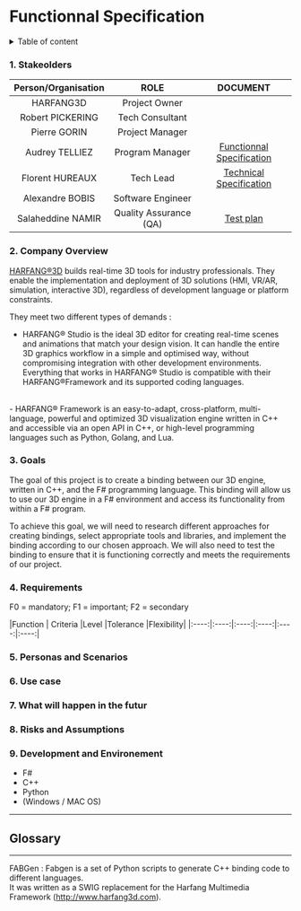 <!--#### -> Click [here](https://github.com/algosup/2022-2023-project-3-harfang3d-binding-Project-2-group/blob/main/readme.md) to go to the README.md-->

# Functionnal Specification

<details>

<summary>Table of content</summary>

- [Functionnal Specification](#functionnal-specification)
    - [1. Stakeolders](#1-stakeolders)
    - [2. Company Overview](#2-company-overview)
    - [3. Goals](#3-goals)
    - [4. Requirements](#4-requirements)
    - [5. Personas and Scenarios](#5-personas-and-scenarios)
    - [6. Use case](#6-use-case)
    - [7. What will happen in the futur](#7-what-will-happen-in-the-futur)
    - [8. Risks and Assumptions](#8-risks-and-assumptions)
    - [9. Development and Environement](#9-development-and-environement)
  - [Glossary](#glossary)

</details>

###  1. Stakeolders

| Person/Organisation |   ROLE  | DOCUMENT |
| :----: | :-----: | :------: |
| HARFANG3D         | Project Owner         | |
| Robert PICKERING  | Tech Consultant       | |
| Pierre GORIN      | Project Manager       | |
| Audrey TELLIEZ    | Program Manager       | [Functionnal Specification]() |
| Florent HUREAUX   | Tech Lead             | [Technical Specification]() |
| Alexandre BOBIS   | Software Engineer     |  |
| Salaheddine NAMIR | Quality Assurance (QA)| [Test plan]() |

### 2. Company Overview

[HARFANG®3D](https://www.harfang3d.com/en_US/) builds real-time 3D tools for industry professionals. They enable the implementation and deployment of 3D solutions (HMI, VR/AR, simulation, interactive 3D), regardless of development language or platform constraints.

They meet two different types of demands :

- HARFANG® Studio is the ideal 3D editor for creating real-time scenes and animations that match your design vision.
  <!-- 2 espaces à la fin de la ligne -->
  It can handle the entire 3D graphics workflow in a simple and optimised way, without compromising integration with other development environments.
    <!-- 2 espaces à la fin de la ligne -->  
  Everything that works in HARFANG® Studio is compatible with their HARFANG®Framework and its supported coding languages.
<br>
- HARFANG® Framework is an easy-to-adapt, cross-platform, multi-language, powerful and optimized 3D visualization engine written in C++ and accessible via an open API in C++, or high-level programming languages such as Python, Golang, and Lua.

### 3. Goals

The goal of this project is to create a binding between our 3D engine, written in C++, and the F# programming language. This binding will allow us to use our 3D engine in a F# environment and access its functionality from within a F# program.

To achieve this goal, we will need to research different approaches for creating bindings, select appropriate tools and libraries, and implement the binding according to our chosen approach. We will also need to test the binding to ensure that it is functioning correctly and meets the requirements of our project.

### 4. Requirements

F0 = mandatory; F1 = important; F2 = secondary

|Function	| Criteria	|Level	|Tolerance	|Flexibility|
|:----:|:----:|:----:|:----:|:----:|:----:|

### 5. Personas and Scenarios
<!--
idées :
*dev F#
dev nul 
dev python 
adim it harfang pour creer aussi leur propre visuel 
-->

### 6. Use case
<!--voir plus tard -->

### 7. What will happen in the futur

### 8. Risks and Assumptions

### 9. Development and Environement

  - F#
  - C++
  - Python
  - (Windows / MAC OS)  

******************************
## Glossary 

<!---
### Author
<img src="https://avatars.githubusercontent.com/u/114394252?v=4" width="150">
### [**`Audrey Telliez`**](https://github.com/audreytllz)
##### *Program Manager*
-->

****************************************************************
FABGen : Fabgen is a set of Python scripts to generate C++ binding code to different languages.  
It was written as a SWIG replacement for the Harfang Multimedia Framework (http://www.harfang3d.com).


<!---
 Function specification
    - details how work the product
    - clear and detail description
    - define the requirement and constraints
    - doesn’t describe the implementation
    - basis for testing
    - serves as a contract between the  team and the users

- Functional specification
    - context
    - goal/ scope
    - functional requirements
    - acceptance criteria
    - design
    - non-functional requirement
    - out of scope
    - security
    - glossary
-->